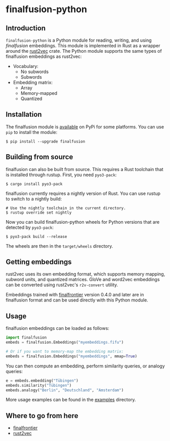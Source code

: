 # finalfusion-python

## Introduction

`finalfusion-python` is a Python module for reading, writing, and
using *finalfusion* embeddings. This module is implemented in Rust as
a wrapper around the [rust2vec](https://github.com/danieldk/rust2vec)
crate. The Python module supports the same types of finalfusion
embeddings as rust2vec:

* Vocabulary:
  * No subwords
  * Subwords
* Embedding matrix:
  * Array
  * Memory-mapped
  * Quantized

## Installation

The finalfusion module is
[available](https://pypi.org/project/finalfusion/#files) on PyPi for some
platforms. You can use `pip` to install the module:

~~~shell
$ pip install --upgrade finalfusion
~~~

## Building from source

finalfusion can also be built from source. This requires a Rust toolchain
that is installed through rustup. First, you need `pyo3-pack`:

~~~shell
$ cargo install pyo3-pack
~~~

finalfusion currently requires a nightly version of Rust. You can use rustup
to switch to a nightly build:

~~~shell
# Use the nightly toolchain in the current directory.
$ rustup override set nightly
~~~

Now you can build finalfusion-python wheels for Python versions that are
detected by `pyo3-pack`:

~~~shell
$ pyo3-pack build --release
~~~

The wheels are then in the `target/wheels` directory.

## Getting embeddings

rust2vec uses its own embedding format, which supports memory mapping,
subword units, and quantized matrices. GloVe and word2vec embeddings
can be converted using rust2vec's `r2v-convert` utility.

Embeddings trained with
[finalfrontier](https://github.com/danieldk/finalfrontier) version
0.4.0 and later are in finalfusion format and can be used directly
with this Python module.

## Usage

finalfusion embeddings can be loaded as follows:

~~~python
import finalfusion
embeds = finalfusion.Embeddings("myembeddings.fifu")

# Or if you want to memory-map the embedding matrix:
embeds = finalfusion.Embeddings("myembeddings", mmap=True)
~~~

You can then compute an embedding, perform similarity queries, or analogy
queries:

~~~python
e = embeds.embedding("Tübingen")
embeds.similarity("Tübingen")
embeds.analogy("Berlin", "Deutschland", "Amsterdam")
~~~

More usage examples can be found in the
[examples](https://github.com/danieldk/finalfusion-python/tree/master/examples)
directory.

## Where to go from here

  * [finalfrontier](https://github.com/danieldk/finalfrontier)
  * [rust2vec](https://github.com/danieldk/rust2vec)
